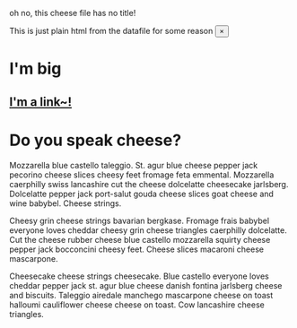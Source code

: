 oh no, this cheese file has no title!

<div class="alert alert-success alert-dismissible fade show" role="alert">
  This is just plain html from the datafile for some reason
  <button type="button" class="close" data-dismiss="alert" aria-label="Close">
    <span aria-hidden="true">&times;</span>
  </button>
</div>

# I'm big

## [I'm a link~!](https://github.com/acidicnic/makesite)

# Do you speak cheese?

Mozzarella blue castello taleggio. St. agur blue cheese pepper jack pecorino cheese slices cheesy feet fromage feta emmental. Mozzarella caerphilly swiss lancashire cut the cheese dolcelatte cheesecake jarlsberg. Dolcelatte pepper jack port-salut gouda cheese slices goat cheese and wine babybel. Cheese strings.

Cheesy grin cheese strings bavarian bergkase. Fromage frais babybel everyone loves cheddar cheesy grin cheese triangles caerphilly dolcelatte. Cut the cheese rubber cheese blue castello mozzarella squirty cheese pepper jack bocconcini cheesy feet. Cheese slices macaroni cheese mascarpone.

Cheesecake cheese strings cheesecake. Blue castello everyone loves cheddar pepper jack st. agur blue cheese danish fontina jarlsberg cheese and biscuits. Taleggio airedale manchego mascarpone cheese on toast halloumi cauliflower cheese cheese on toast. Cow lancashire cheese triangles.

